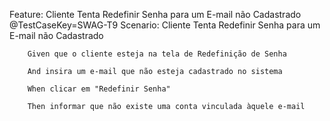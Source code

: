 Feature: Cliente Tenta Redefinir Senha para um E-mail não Cadastrado
    @TestCaseKey=SWAG-T9
    Scenario: Cliente Tenta Redefinir Senha para um E-mail não Cadastrado
        
        Given que o cliente esteja na tela de Redefinição de Senha
        
        And insira um e-mail que não esteja cadastrado no sistema
        
        When clicar em "Redefinir Senha"
        
        Then informar que não existe uma conta vinculada àquele e-mail